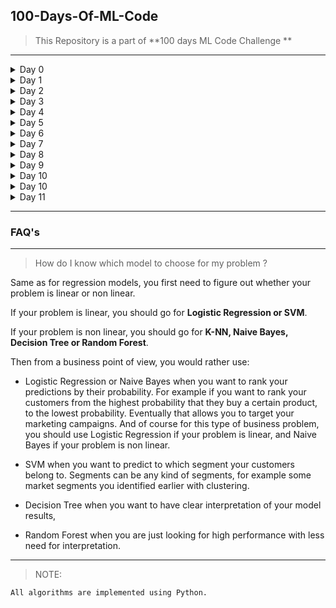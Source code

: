 ## 100-Days-Of-ML-Code

> This Repository is a part of **100 days ML Code Challenge **
---
<details>
 <summary> Day 0 </summary>
July 6, 2018 Simple Linear Regression
 
  Link to work: [Sample Example](https://github.com/nitesh009/100-Days-Of-ML-Code/tree/master/Simple%20Linear%20Regression
 "Example")
</details>


<details>
 <summary> Day 1 </summary>
 July 7, 2018 Support Vector Regression

Link to work: [Sample Example](https://github.com/nitesh009/100-Days-Of-ML-Code/tree/master/SVR)
</details>


<details>
 <summary> Day 2 </summary>
July 9, 2018 Multiple Regression
 
Link to work: [Sample Example](https://github.com/nitesh009/100-Days-Of-ML-Code/tree/master/Multiple%20Linear%20Regression)
</details>


<details>
 <summary> Day 3 </summary>
July 12, 2018 Logistic Regression

Link to work: [Sample Example](https://github.com/nitesh009/100-Days-Of-ML-Code/tree/master/Logistic%20Regression)
</details>


<details>
 <summary> Day 4 </summary>
July 14, 2018 SVM

Link to work: [Sample Example](https://github.com/nitesh009/100-Days-Of-ML-Code/tree/master/SVM)
</details>


<details>
 <summary> Day 5 </summary>
July 15, 2018 KNN

Link to work: [Sample Example](https://github.com/nitesh009/100-Days-Of-ML-Code/tree/master/KNN)
</details>

<details>
 <summary> Day 6 </summary>
July 16, 2018 Kernel SVM

Link to work: [Sample Example](https://github.com/nitesh009/100-Days-Of-ML-Code/tree/master/kernel_SVM)
</details>

<details>
 <summary> Day 7 </summary>
July 17, 2018 Naive Bayes

Link to work: [Sample Example](https://github.com/nitesh009/100-Days-Of-ML-Code/tree/master/Naive%20Bayes)
</details>

<details>
 <summary> Day 8 </summary>
July 18, 2018 Decision Tree

Link to work: [Sample Example](https://github.com/nitesh009/100-Days-Of-ML-Code/tree/master/Decision%20Tree)
</details>



<details>
 <summary> Day 9 </summary>
July 19, 2018 Random Forest

Link to work: [Sample Example](https://github.com/nitesh009/100-Days-Of-ML-Code/tree/master/Random%20Forest)
</details>


<details>
 <summary> Day 10 </summary>
July 21, 2018 K-means Clustering

Link to work: [Sample Example](https://github.com/nitesh009/100-Days-Of-ML-Code/tree/master/Clustering/K%20means)
</details>


<details>
 <summary> Day 10 </summary>
July 22, 2018 Clustering

Link to work: [Sample Example](https://github.com/nitesh009/100-Days-Of-ML-Code/tree/master/Clustering/hc)
</details>

<details>
 <summary> Day 11 </summary>
July 23, 2018 Association Rule Learning

Link to work: [Sample Example](https://github.com/nitesh009/100-Days-Of-ML-Code/tree/master/Apriori)
</details>


---

### FAQ's
---

> How do I know which model to choose for my problem ?

Same as for regression models, you first need to figure out whether your problem is linear or non linear.

If your problem is linear, you should go for **Logistic Regression or SVM**.

If your problem is non linear, you should go for **K-NN, Naive Bayes, Decision Tree or Random Forest**.

Then from a business point of view, you would rather use:

* Logistic Regression or Naive Bayes when you want to rank your predictions by their probability. For example if you want to rank your customers from the highest probability that they buy a certain product, to the lowest probability. Eventually that allows you to target your marketing campaigns. And of course for this type of business problem, you should use Logistic Regression if your problem is linear, and Naive Bayes if your problem is non linear.

* SVM when you want to predict to which segment your customers belong to. Segments can be any kind of segments, for example some market segments you identified earlier with clustering.

* Decision Tree when you want to have clear interpretation of your model results,

* Random Forest when you are just looking for high performance with less need for interpretation. 

----


> NOTE: 
``` bash
All algorithms are implemented using Python.
```
